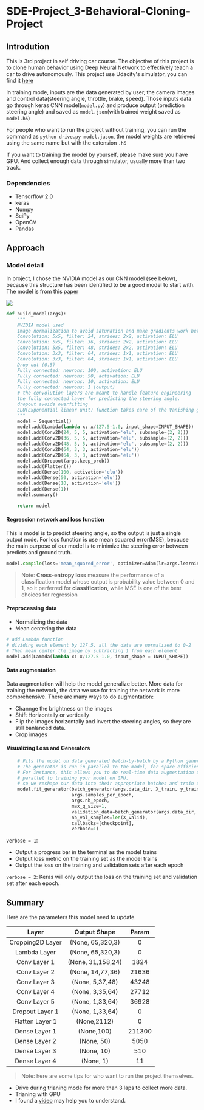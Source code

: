 # SDE-Project_3-Behavioral-Cloning-Project

## Introdution

This is 3rd project in self driving car course. The objective of this project is to clone human behavior using Deep Neural Network to effectively teach a car to drive autonomously. This project use Udacity's simulator, you can find it [here](https://github.com/udacity/self-driving-car-sim) 

In training mode, inputs are the data generated by user, the camera images and control data(steering angle, throttle, brake, speed). Those inputs data go through keras CNN model(`model.py`) and produce output (prediction steering angle) and saved as `model.json`(with trained weight saved as `model.h5`)

For people who want to run the project without training, you can run the command as `python drive.py model.jason`, the model weights are retrieved using the same name but with the extension `.h5`

If you want to training the model by yourself, please make sure you have GPU. And collect enough data through simulator, usually more than two track.

### Dependencies
* Tensorflow 2.0
* keras
* Numpy
* SciPy
* OpenCV
* Pandas




## Approach 

### Model detail

In project, I chose the NVIDIA model as our CNN model (see below), because this structure has been identified to be a good model to start with. The model is from this [paper](chrome-extension://gphandlahdpffmccakmbngmbjnjiiahp/https://images.nvidia.com/content/tegra/automotive/images/2016/solutions/pdf/end-to-end-dl-using-px.pdf) 

![](https://raw.githubusercontent.com/jeremy-shannon/CarND-Behavioral-Cloning-Project/master/images/nVidia_model.png)

```python
def build_model(args):
    """
    NVIDIA model used
    Image normalization to avoid saturation and make gradients work better.
    Convolution: 5x5, filter: 24, strides: 2x2, activation: ELU
    Convolution: 5x5, filter: 36, strides: 2x2, activation: ELU
    Convolution: 5x5, filter: 48, strides: 2x2, activation: ELU
    Convolution: 3x3, filter: 64, strides: 1x1, activation: ELU
    Convolution: 3x3, filter: 64, strides: 1x1, activation: ELU
    Drop out (0.5)
    Fully connected: neurons: 100, activation: ELU
    Fully connected: neurons: 50, activation: ELU
    Fully connected: neurons: 10, activation: ELU
    Fully connected: neurons: 1 (output)
    # the convolution layers are meant to handle feature engineering
    the fully connected layer for predicting the steering angle.
    dropout avoids overfitting
    ELU(Exponential linear unit) function takes care of the Vanishing gradient problem.
    """
    model = Sequential()
    model.add(Lambda(lambda x: x/127.5-1.0, input_shape=INPUT_SHAPE))
    model.add(Conv2D(24, 5, 5, activation='elu', subsample=(2, 2)))
    model.add(Conv2D(36, 5, 5, activation='elu', subsample=(2, 2)))
    model.add(Conv2D(48, 5, 5, activation='elu', subsample=(2, 2)))
    model.add(Conv2D(64, 3, 3, activation='elu'))
    model.add(Conv2D(64, 3, 3, activation='elu'))
    model.add(Dropout(args.keep_prob))
    model.add(Flatten())
    model.add(Dense(100, activation='elu'))
    model.add(Dense(50, activation='elu'))
    model.add(Dense(10, activation='elu'))
    model.add(Dense(1))
    model.summary()

    return model
```
#### Regression network and loss function

This is model is to predict steering angle, so the output is just a single output node. For loss function is use mean squared error(MSE), because the main purpose of our model is to minimize the steering error between predicts and ground truth. 
```python
model.compile(loss='mean_squared_error', optimizer=Adam(lr=args.learning_rate))
```
>Note: **Cross-entropy loss** measure the performance of a classification model whose output is probability value between 0 and 1, so it perferred for **classification**, while MSE is one of the best choices for regression

#### Preprocessing data
* Normalizing the data
* Mean centering the data
```python
# add Lambda function 
# dividing each element by 127.5, all the data are normalized to 0-2
# Then mean center the image by subtracting 1 from each element
model.add(Lambda(lambda x: x/127.5-1.0, input_shape = INPUT_SHAPE))
```

#### Data augmentation 

Data augmentation will help the model generalize better. More data for training the network, the data we use for training the network is more comprehensive. 
There are many ways to do augmentation:
* Channge the brightness on the images  
* Shift Horizontally or vertically
* Flip the images horizontally and invert the steering angles, so they are still banlanced data. 
* Crop images 

#### Visualizing Loss and Generators
```python
    # Fits the model on data generated batch-by-batch by a Python generator.
    # The generator is run in parallel to the model, for space efficiency.
    # For instance, this allows you to do real-time data augmentation on images on CPU in
    # parallel to training your model on GPU.
    # so we reshape our data into their appropriate batches and train our model simulatenously
    model.fit_generator(batch_generator(args.data_dir, X_train, y_train, args.batch_size, True),
                        args.samples_per_epoch,
                        args.nb_epoch,
                        max_q_size=1,
                        validation_data=batch_generator(args.data_dir, X_valid, y_valid, args.batch_size, False),
                        nb_val_samples=len(X_valid),
                        callbacks=[checkpoint],
                        verbose=1)
```
`verbose = 1`: 
* Output a progress bar in the terminal as the model trains
* Output loss metric on the training set as the model trains
* Output the loss on the training and validation sets after each epoch

`verbose = 2`: Keras will only output the loss on the training set and validation set after each epoch. 

## Summary 
Here are the parameters this model need to update.  

|Layer              |Output Shape      | Param    |
|:---:              |:------------:    | :---:    |
|Cropping2D Layer   | (None, 65,320,3) |   0      |
|Lambda Layer       | (None, 65,320,3) |   0      |
|Conv Layer 1       | (None, 31,158,24)|   1824   |
|Conv Layer 2       | (None, 14,77,36) |   21636  |
|Conv Layer 3       | (None, 5,37,48)  |   43248  |
|Conv Layer 4       | (None, 3,35,64)  |   27712  |
|Conv Layer 5       | (None, 1,33,64)  |   36928  |
|Dropout Layer 1    | (None, 1,33,64)  |   0      |
|Flatten Layer 1    | (None,2112)      |   0      |
|Dense Layer 1      | (None,100)       |   211300 |
|Dense Layer 2      | (None, 50)       |   5050   |
|Dense Layer 3      | (None, 10)       |   510    |
|Dense Layer 4      | (None, 1)        |   11     |

> Note: here are some tips for who want to run the project themselves. 
* Drive during trianing mode for more than 3 laps to collect more data. 
* Trianing with GPU
* I found a [video](https://www.youtube.com/watch?v=EaY5QiZwSP4&t=900s) may help you to understand. 

